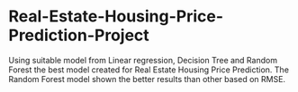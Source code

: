 # Real-Estate-Housing-Price-Prediction-Project

Using suitable model from Linear regression, Decision Tree and Random Forest the best model created for Real Estate Housing Price Prediction. The Random Forest model shown the better results than other based on RMSE.
